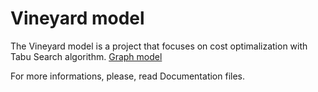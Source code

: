 # Vineyard model

The Vineyard model is a project that focuses on cost optimalization with Tabu Search algorithm.
[Graph model](https://user-images.githubusercontent.com/91898403/205512536-acf7862d-186a-44f5-a268-9cc19cb9abe5.png)

For more informations, please, read Documentation files.
